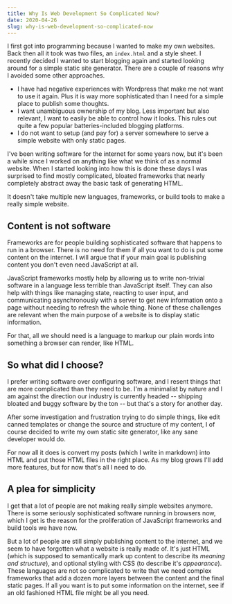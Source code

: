 ```yaml
---
title: Why Is Web Development So Complicated Now?
date: 2020-04-26
slug: why-is-web-development-so-complicated-now
---
```


I first got into programming because I wanted to make my own websites. Back then
all it took was two files, an `index.html` and a style sheet. I recently decided
I wanted to start blogging again and started looking around for a simple static
site generator. There are a couple of reasons why I avoided some other
approaches.

- I have had negative experiences with Wordpress that make me not want to use it
    again. Plus it is way more sophisticated than I need for a simple place to
    publish some thoughts.
- I want unambiguous ownership of my blog. Less important but also relevant, I
  want to easily be able to control how it looks. This rules out quite a few
  popular batteries-included blogging platforms.
- I do not want to setup (and pay for) a server somewhere to serve a simple
    website with only static pages.

I've been writing software for the internet for some years now, but it's been a
while since I worked on anything like what we think of as a normal website. When
I started looking into how this is done these days I was surprised to find
mostly complicated, bloated frameworks that nearly completely abstract away the
basic task of generating HTML.

It doesn't take multiple new languages, frameworks, or build tools to make a
really simple website.

## Content is not software

Frameworks are for people building sophisticated software that happens to run in
a browser. There is no need for them if all you want to do is put some content
on the internet. I will argue that if your main goal is publishing content you
don't even need JavaScript at all.

JavaScript frameworks mostly help by allowing us to write non-trivial software
in a language less terrible than JavaScript itself. They can also help with
things like managing state, reacting to user input, and communicating
asynchronously with a server to get new information onto a page without
needing to refresh the whole thing. None of these challenges are relevant
when the main purpose of a website is to display static information.

For that, all we should need is a language to markup our plain words into
something a browser can render, like HTML.

## So what did I choose?

I prefer writing software over configuring software, and I resent things that
are more complicated than they need to be. I'm a minimalist by nature and I am
against the direction our industry is currently headed -- shipping bloated and
buggy software by the ton -- but that's a story for another day.

After some investigation and frustration trying to do simple things, like edit
canned templates or change the source and structure of my content, I of course
decided to write my own static site generator, like any sane developer would do.

For now all it does is convert my posts (which I write in markdown) into HTML
and put those HTML files in the right place. As my blog grows I'll add more
features, but for now that's all I need to do.

## A plea for simplicity

I get that a lot of people are not making really simple websites anymore. There
is some seriously sophisticated software running in browsers now, which I get
is the reason for the proliferation of JavaScript frameworks and build tools we
have now.

But a lot of people are still simply publishing content to the internet, and we
seem to have forgotten what a website is really made of. It's just HTML (which
is supposed to semantically mark up content to describe its _meaning and
structure_), and optional styling with CSS (to describe it's _appearance_).
These languages are not so complicated to write that we need complex frameworks
that add a dozen more layers between the content and the final static pages. If
all you want is to put some information on the internet, see if an old fashioned
HTML file might be all you need.
